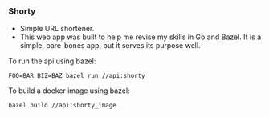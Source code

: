 ### Shorty

- Simple URL shortener.
- This web app was built to help me revise my skills in Go and Bazel. It is a simple, bare-bones app, but it serves its purpose well.

To run the api using bazel: 

```
FOO=BAR BIZ=BAZ bazel run //api:shorty
```

To build a docker image using bazel:

```
bazel build //api:shorty_image
```
